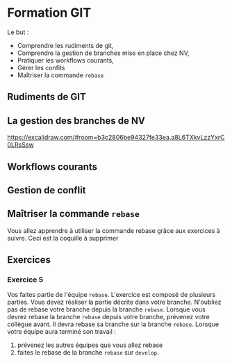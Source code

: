 # Formation GIT

Le but :

- Comprendre les rudiments de git,
- Comprendre la gestion de branches mise en place chez NV,
- Pratiquer les workflows courants,
- Gérer les confits
- Maîtriser la commande `rebase`

## Rudiments de GIT

## La gestion des branches de NV

https://excalidraw.com/#room=b3c2806be94327fe33ea,a8L6TXkvLzzYxrC0LRsSsw

## Workflows courants

## Gestion de conflit

## Maîtriser la commande `rebase`

Vous allez apprendre à utiliser la commande rebase grâce aux exercices à suivre.
Ceci est la coquille à supprimer

## Exercices

### Exercice 5

Vos faites partie de l'équipe `rebase`.
L'exercice est composé de plusieurs parties.
Vous devez réaliser la partie décrite dans votre branche.
N'oubliez pas de rebase votre branche depuis la branche `rebase`.
Lorsque vous devrez rebase la branche `rebase` depuis votre branche, prévenez votre collègue avant.
Il devra rebase sa branche sur la branche `rebase`.
Lorsque votre équipe aura terminé son travail :

1. prévenez les autres équipes que vous allez rebase
2. faites le rebase de la branche `rebase` sur `develop`.
